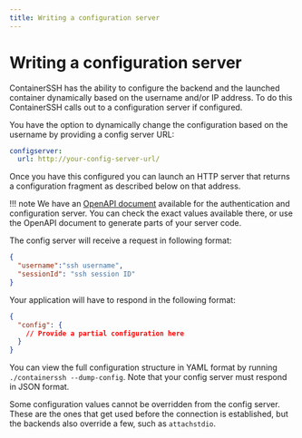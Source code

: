 ```yaml
---
title: Writing a configuration server
---
```


<h1>Writing a configuration server</h1>

ContainerSSH has the ability to configure the backend and the launched container dynamically based on the username and/or IP address. To do this ContainerSSH calls out to a configuration server if configured.

You have the option to dynamically change the configuration based on the username by providing a config server URL:

```yaml
configserver:
  url: http://your-config-server-url/
```

Once you have this configured you can launch an HTTP server that returns a configuration fragment as described below on that address.

!!! note
    We have an [OpenAPI document](/api/authconfig) available for the authentication and configuration server. You can check the exact values available there, or use the OpenAPI document to generate parts of your server code.

The config server will receive a request in following format:

```json
{
  "username":"ssh username",
  "sessionId": "ssh session ID"
}
```

Your application will have to respond in the following format:

```json
{
  "config": {
    // Provide a partial configuration here 
  }
}
```

You can view the full configuration structure in YAML format by running `./containerssh --dump-config`. Note that your config server must respond in JSON format.

Some configuration values cannot be overridden from the config server. These are the ones that get used before the connection is established, but the backends also override a few, such as `attachstdio`.